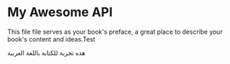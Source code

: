 # My Awesome API

This file file serves as your book's preface, a great place to describe your book's content and ideas.Test





هذه تجربة للكتابة باللغة العربية

